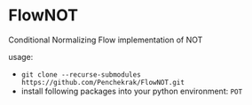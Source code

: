 # FlowNOT
Conditional Normalizing Flow implementation of NOT

usage:
* `git clone --recurse-submodules https://github.com/Penchekrak/FlowNOT.git`
* install following packages into your python environment: `POT`
